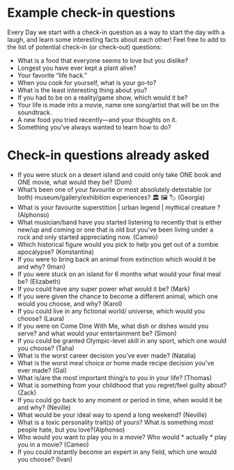 # Example check-in questions

Every Day we start with a check-in question as a way to start the day with a laugh, and learn some interesting facts about each other!
Feel free to add to the list of potential check-in (or check-out) questions:

- What is a food that everyone seems to love but you dislike?
- Longest you have ever kept a plant alive?
- Your favorite “life hack.”
- When you cook for yourself, what is your go-to?
- What is the least interesting thing about you?
- If you had to be on a reality/game show, which would it be?
- Your life is made into a movie, name one song/artist that will be on the soundtrack.
- A new food you tried recently—and your thoughts on it.
- Something you've always wanted to learn how to do?


# Check-in questions already asked

- If you were stuck on a desert island and could only take ONE book and ONE movie, what would they be? (Dom)
- What’s been one of your favourite or most absolutely detestable (or both) museum/gallery/exhibition experiences? 🏛️ 🖼️ 🏷️ (Georgia)
- What is your favourite superstition | urban legend | mythical creature ? (Alphonso)
- What musician/band have you started listening to recently that is either new/up and coming  or one that is old but you've been living under a rock and only started appreciating now. (Cameo)
- Which historical figure would you pick to help you get out of a zombie apocalypse? (Konstantina)
- If you were to bring back an animal from extinction which would it be and why? (Iman)
- If you were stuck on an island for 6 months what would your final meal be? (Elizabeth)
- If you could have any super power what would it be? (Mark)
- If you were given the chance to become a different animal, which one would you choose, and why? (Karol)
- If you could live in any fictional world/ universe, which would you choose? (Laura)
- If you were on Come Dine With Me, what dish or dishes would you serve? and what would your entertainment be? (Simon)
- If you could be granted Olympic-level skill in any sport, which one would you choose? (Taha)
- What is the worst career decision you’ve ever made? (Natalia)
- What is the worst meal choice or home made recipe decision you've ever made? (Gal)
- What is/are the most important thing/s to you in your life? (Thomas)
- What is something from your childhood that you regret/feel guilty about? (Zack)
- If you could go back to any moment or period in time, when would it be and why? (Neville)
- What would be your ideal way to spend a long weekend? (Neville)
- What is a toxic personality trait(s) of yours? What is something most people hate, but you love?(Alphonso) 
- Who would you want to play you in a movie? Who would * actually * play you in a movie? (Cameo)
- If you could instantly become an expert in any field, which one would you choose? (Ivan)
